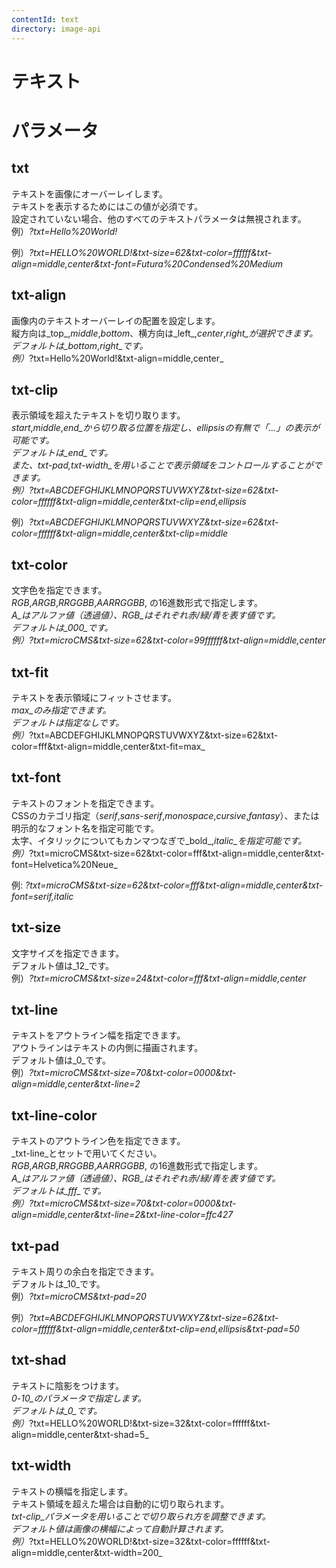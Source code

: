 ```yaml
---
contentId: text
directory: image-api
---
```


# テキスト

パラメータ
=====

txt
---

テキストを画像にオーバーレイします。  
テキストを表示するためにはこの値が必須です。  
設定されていない場合、他のすべてのテキストパラメータは無視されます。  
例）_?txt=Hello%20World!_



  
例）_?txt=HELLO%20WORLD!&txt-size=62&txt-color=ffffff&txt-align=middle,center&txt-font=Futura%20Condensed%20Medium_



txt-align
---------

画像内のテキストオーバーレイの配置を設定します。  
縦方向は_top_,_middle_,_bottom_、横方向は_left_,_center_,_right_が選択できます。  
デフォルトは_bottom_,_right_です。  
例）_?txt=Hello%20World!&txt-align=middle,center_



txt-clip
--------

表示領域を超えたテキストを切り取ります。  
_start_,_middle_,_end_から切り取る位置を指定し、ellipsisの有無で「...」の表示が可能です。  
デフォルトは_end_です。  
また、_txt-pad_,_txt-width_を用いることで表示領域をコントロールすることができます。  
例）_?txt=ABCDEFGHIJKLMNOPQRSTUVWXYZ&txt-size=62&txt-color=ffffff&txt-align=middle,center&txt-clip=end,ellipsis_



  
例）_?txt=ABCDEFGHIJKLMNOPQRSTUVWXYZ&txt-size=62&txt-color=ffffff&txt-align=middle,center&txt-clip=middle_



txt-color
---------

文字色を指定できます。  
_RGB_,_ARGB_,_RRGGBB_,_AARRGGBB_, の16進数形式で指定します。  
_A_はアルファ値（透過値）、_RGB_はそれぞれ赤/緑/青を表す値です。  
デフォルトは_000_です。  
例）_?txt=microCMS&txt-size=62&txt-color=99ffffff&txt-align=middle,center_



txt-fit
-------

テキストを表示領域にフィットさせます。  
_max_のみ指定できます。  
デフォルトは指定なしです。  
例）_?txt=ABCDEFGHIJKLMNOPQRSTUVWXYZ&txt-size=62&txt-color=fff&txt-align=middle,center&txt-fit=max_



txt-font
--------

テキストのフォントを指定できます。  
CSSのカテゴリ指定（_serif_,_sans-serif_,_monospace_,_cursive_,_fantasy_）、または明示的なフォント名を指定可能です。  
太字、イタリックについてもカンマつなぎで_bold_,_italic_を指定可能です。  
例）_?txt=microCMS&txt-size=62&txt-color=fff&txt-align=middle,center&txt-font=Helvetica%20Neue_



  
例: _?txt=microCMS&txt-size=62&txt-color=fff&txt-align=middle,center&txt-font=serif,italic_



txt-size
--------

文字サイズを指定できます。  
デフォルト値は_12_です。  
例）_?txt=microCMS&txt-size=24&txt-color=fff&txt-align=middle,center_



txt-line
--------

テキストをアウトライン幅を指定できます。  
アウトラインはテキストの内側に描画されます。  
デフォルト値は_0_です。  
例）_?txt=microCMS&txt-size=70&txt-color=0000&txt-align=middle,center&txt-line=2_



txt-line-color
--------------

テキストのアウトライン色を指定できます。  
_txt-line_とセットで用いてください。  
_RGB_,_ARGB_,_RRGGBB_,_AARRGGBB_, の16進数形式で指定します。  
_A_はアルファ値（透過値）、_RGB_はそれぞれ赤/緑/青を表す値です。  
デフォルトは_fff_です。  
例）_?txt=microCMS&txt-size=70&txt-color=0000&txt-align=middle,center&txt-line=2&txt-line-color=ffc427_



txt-pad
-------

テキスト周りの余白を指定できます。  
デフォルトは_10_です。  
例）_?txt=microCMS&txt-pad=20_



  
例）_?txt=ABCDEFGHIJKLMNOPQRSTUVWXYZ&txt-size=62&txt-color=ffffff&txt-align=middle,center&txt-clip=end,ellipsis&txt-pad=50_



txt-shad
--------

テキストに陰影をつけます。  
_0_\-_10_のパラメータで指定します。  
デフォルトは_0_です。  
例）_?txt=HELLO%20WORLD!&txt-size=32&txt-color=ffffff&txt-align=middle,center&txt-shad=5_



txt-width
---------

テキストの横幅を指定します。  
テキスト領域を超えた場合は自動的に切り取られます。  
_txt-clip_パラメータを用いることで切り取られ方を調整できます。  
デフォルト値は画像の横幅によって自動計算されます。  
例）_?txt=HELLO%20WORLD!&txt-size=32&txt-color=ffffff&txt-align=middle,center&txt-width=200_


